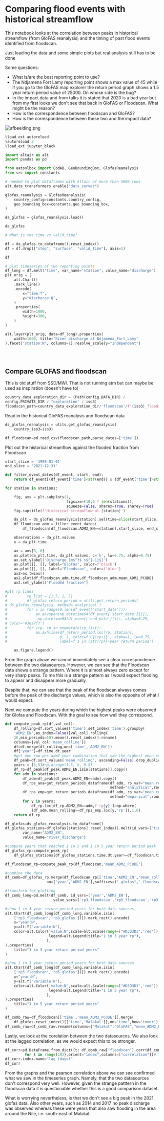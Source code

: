 # Comparing flood events with historical streamflow

This notebook looks at the correlation between peaks in historical
 streamflow (from GloFAS reanalysis) and the timing of past flood events
  identified from floodscan.

Just loading the data and some simple plots but real analysis still has to
 be done

Some questions:

- What is/are the best reporting point to use?
- The Ndjamena Fort Lamy reporting point shows a max value of 45 while
if you go to the GloFAS map explorer the return period graph shows a 1.5
 year return period value of 25000. On whose side is the bug?
- In the impact data and from talks it is stated that 2020 is a bad year
 but from my first looks we don't see that back in GloFAS or Floodscan.
 What might be the reason?
- How is the correspondence between floodscan and GloFAS?
- How is the correspondence between these two and the impact data?

![afbeelding.png](https://drive.google.com/uc?export=view&id=1bwjql5wk8kcBX6EGEOaFldo__-16Pp84)

```python
%load_ext autoreload
%autoreload 2
%load_ext jupyter_black
```

```python
import altair as alt
import pandas as pd

from aatoolbox import CodAB, GeoBoundingBox, GlofasReanalysis
from src import constants
```

```python
# needed to plot dataframes with Altair of more than 5000 rows
alt.data_transformers.enable("data_server")
```

```python
glofas_reanalysis = GlofasReanalysis(
    country_config=constants.country_config,
    geo_bounding_box=constants.geo_bounding_box,
)

da_glofas = glofas_reanalysis.load()
```

```python
da_glofas
```

```python
# What is the time vs valid_time?
```

```python
df = da_glofas.to_dataframe().reset_index()
df = df.drop(["step", "surface", "valid_time"], axis=1)
```

```python
df
```

```python
# plot timeseries of two reporting points
df_long = df.melt("time", var_name="station", value_name="discharge")
plt_orig = (
    alt.Chart()
    .mark_line()
    .encode(
        x="time:T",
        y="discharge:Q",
    )
    .properties(
        width=1000,
        height=300,
    )
)

alt.layer(plt_orig, data=df_long).properties(
    width=1000, title="River discharge at Ndjamena_Fort_Lamy"
).facet("station:N", columns=1).resolve_scale(y="independent")
```

```python

```

```python

```

```python

```

## Compare GLOFAS and floodscan

This is old stuff from SSD/MWI.
That is not running atm but can maybe be used as inspiration (doesn't have to)

```python
country_data_exploration_dir = (Path(config.DATA_DIR) /
config.PRIVATE_DIR / "exploration" / iso3)
floodscan_path=country_data_exploration_dir/'floodscan'/f'{iso3}_floodscan_adm2_stats.csv'
```

Read in the historical GloFAS reanalysis and floodscan data

```python
ds_glofas_reanalysis = utils.get_glofas_reanalysis(
    country_iso3=iso3)
```

```python
df_floodscan=pd.read_csv(floodscan_path,parse_dates=['time'])
```

Plot out the historical streamflow against the flooded fraction from Floodscan

```python
start_slice = '1998-01-01'
end_slice = '2021-12-31'

def filter_event_dates(df_event, start, end):
    return df_event[(df_event['time']<str(end)) & (df_event['time']>str(start))].reset_index()

for station in stations:

    fig, axs = plt.subplots(1,
                            figsize=(10,6 * len(stations)),
                            squeeze=False, sharex=True, sharey=True)
    fig.suptitle(f'Historical streamflow at {station}')

    da_plt = ds_glofas_reanalysis[station].sel(time=slice(start_slice, end_slice))
    df_floodscan_adm = filter_event_dates(
        df_floodscan[df_floodscan.ADM2_EN==station],start_slice, end_slice)

    observations = da_plt.values
    x = da_plt.time

    ax = axs[0, 0]
    ax.plot(da_plt.time, da_plt.values, c='k', lw=0.75, alpha=0.75)
    ax.set_ylabel('Discharge [m$^3$ s$^{-1}$]')
    ax.plot([], [], label="GloFas", color=f'black')
    ax.plot([], [], label="Floodscan", color=f'blue')
    ax2=ax.twinx()
    ax2.plot(df_floodscan_adm.time,df_floodscan_adm.mean_ADM2_PCODE)
    ax2.set_ylabel("Flooded fraction")

#plt rp lines
#         rp_list = [1.5, 2, 5]
#         df_glofas_return_period = utils.get_return_periods(
# ds_glofas_reanalysis, method='analytical')
#         for i in range(0,len(df_event['start_date'])):
#             ax.axvspan(np.datetime64(df_event['start_date'][i]),
#              np.datetime64(df_event['end_date'][i]), alpha=0.25,
# color='#3ea7f7')
#         for irp, rp in enumerate(rp_list):
#             ax.axhline(df_return_period.loc[rp, station],
#                        0, 1, color=f'C{irp+1}', alpha=1, lw=0.75,
#                        label=f'1 in {str(rp)}-year return period')

    ax.figure.legend()
```

From the graph above we cannot immediately see a clear correspondence between
the two datasources. However, we can see that the Floodscan data shows a strange
 pattern. Where it is almost always zero except for very sharp peaks. To me this
  is a strange pattern as I would expect flooding to appear and disappear
   more gradually.

Despite that, we can see that the peak of the floodscan always comes before the
 peak of the discharge values, which is also the opposite of what I would expect.

Next we compute the years during which the highest peaks were observed for
Glofas and Floodscan. With the goal to see how well they correspond.

```python
def compute_peak_rp(df,val_col):
    df_rolling=df.sort_values('time').set_index('time').groupby(
    'ADM2_EN',as_index=False)[val_col].rolling(
    10,min_periods=10).mean().reset_index().rename(
    columns={val_col:'mean_rolling'})
    df=df.merge(df_rolling,on=['time','ADM2_EN'])
    df['year']=df.time.dt.year
    #get one row per adm2-year combination that saw the highest mean value
    df_peak=df.sort_values('mean_rolling', ascending=False).drop_duplicates(['year','ADM2_EN'])
    years = [3,5]#np.arange(1.5, 6, 0.5)
    df_rp=df_peak[df_peak.ADM2_EN.isin(stations)].copy()
    for adm in stations:
        df_adm=df_peak[df_peak.ADM2_EN==adm].copy()
        df_rps_ana=get_return_periods_dataframe(df_adm, rp_var="mean_rolling",years=years,
                                                method="analytical",round_rp=False)
        df_rps_emp=get_return_periods_dataframe(df_adm, rp_var="mean_rolling",years=years,
                                                method="empirical",round_rp=False)
        for y in years:
            df_rp.loc[df_rp.ADM2_EN==adm,f'rp{y}']=np.where(
            (df_adm.mean_rolling>=df_rps_emp.loc[y,'rp']),1,0)
    return df_rp
```

```python
df_glofas=ds_glofas_reanalysis.to_dataframe()
df_glofas_stations=df_glofas[stations].reset_index().melt(id_vars=["time"],
        var_name="ADM2_EN",
        value_name="river_discharge")
```

```python
#compute years that reached 1 in 3 and 1 in 5 year return period peak
df_glofas_rp=compute_peak_rp(
    df_glofas_stations[df_glofas_stations.time.dt.year>=df_floodscan.time.dt.year.min()],'river_discharge')
```

```python
df_floodscan_rp=compute_peak_rp(df_floodscan,'mean_ADM2_PCODE')
```

```python
#combine the data
df_comb=df_glofas_rp.merge(df_floodscan_rp[['time','ADM2_EN','mean_rolling','year','rp3','rp5']],
                   on=['year','ADM2_EN'],suffixes=("_glofas","_floodscan"))
```

```python
#transform for plotting
df_comb_long=pd.melt(df_comb, id_vars=['year','ADM2_EN'],
                      value_vars=['rp3_floodscan','rp5_floodscan','rp3_glofas','rp5_glofas'])
```

```python
#show 1 in 3 year return period years for both data sources
alt.Chart(df_comb_long[df_comb_long.variable.isin(
    ['rp3_floodscan','rp3_glofas'])]).mark_rect().encode(
    x="year:N",
    y=alt.Y("variable:N"),
    color=alt.Color('value:N',scale=alt.Scale(range=["#D3D3D3",'red']),
                    legend=alt.Legend(title="1 in 3 year rp"),
                   ),
).properties(
    title="1 in 3 year return period years"
)
```

```python
#show 1 in 3 year return period years for both data sources
alt.Chart(df_comb_long[df_comb_long.variable.isin(
    ['rp5_floodscan','rp5_glofas'])]).mark_rect().encode(
    x="year:N",
    y=alt.Y("variable:N"),
    color=alt.Color('value:N',scale=alt.Scale(range=["#D3D3D3",'red']),
                    legend=alt.Legend(title="1 in 5 year rp"),
                   ),
).properties(
    title="1 in 5 year return period years"
)
```

```python
df_comb_raw=df_floodscan[['time','mean_ADM2_PCODE']].merge(
    df_glofas.reset_index()[['time','Malakal']],on='time',how='inner')
df_comb_raw=df_comb_raw.rename(columns={"Malakal":"GloFAS","mean_ADM2_PCODE":"floodscan"})
```

Lastly, we look at the corelation between the two datasources. We also look at
the lagged correlation, as we would expect this to be stronger.

```python
df_corr=pd.DataFrame.from_dict({t: df_comb_raw["floodscan"].corr(df_comb_raw["GloFAS"].shift(t))
         for t in range(10)},orient="index",columns=["correlation"])#.T
df_corr.index.name="lag (days)"
df_corr
```

From the graphs and the pearson correlation above we can see confirmed what we
saw in the timeseries graph. Namely, that the two datasources don't
correspond very well.
However, given the strange patttern in the floodscan data it is questionable
whether this is a good comparison dataset.

What is worrying nevertheless, is that we don't see a big peak in the 2021
glofas data. Also other years, such as 2014 and 2017 no peak discharge was
 observed whereas these were years that also saw flooding in the area around
 the Nile, i.e. south-east of Malakal.

```python

```
